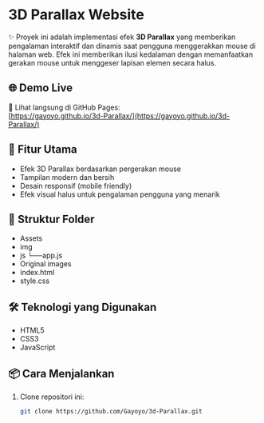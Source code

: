 # 3D Parallax Website

✨ Proyek ini adalah implementasi efek **3D Parallax** yang memberikan pengalaman interaktif dan dinamis saat pengguna menggerakkan mouse di halaman web. Efek ini memberikan ilusi kedalaman dengan memanfaatkan gerakan mouse untuk menggeser lapisan elemen secara halus.

## 🌐 Demo Live

🔗 Lihat langsung di GitHub Pages:  
[https://gayoyo.github.io/3d-Parallax/](https://gayoyo.github.io/3d-Parallax/)

## 🎯 Fitur Utama

- Efek 3D Parallax berdasarkan pergerakan mouse
- Tampilan modern dan bersih
- Desain responsif (mobile friendly)
- Efek visual halus untuk pengalaman pengguna yang menarik

## 📁 Struktur Folder
- Assets
- img
- js
  └──app.js
- Original images
- index.html
- style.css

  
## 🛠️ Teknologi yang Digunakan

- HTML5
- CSS3
- JavaScript

## 📦 Cara Menjalankan

1. Clone repositori ini:
   ```bash
   git clone https://github.com/Gayoyo/3d-Parallax.git

